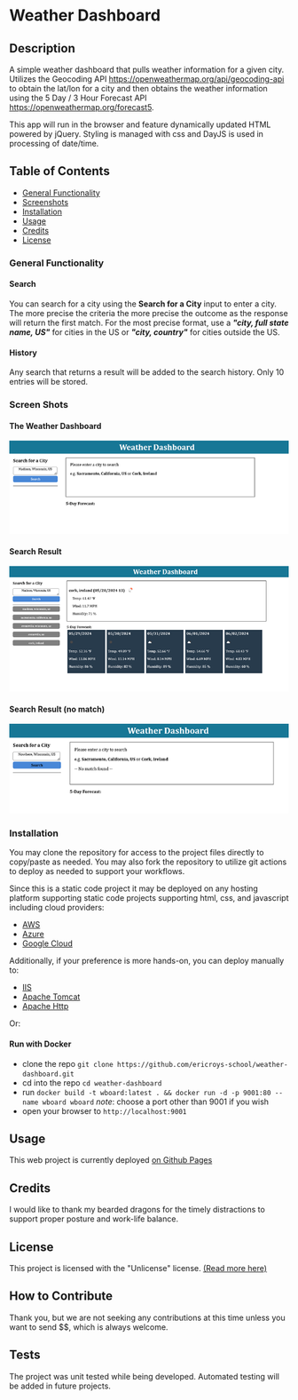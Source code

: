 # Weather Dashboard

## Description

A simple weather dashboard that pulls weather information for a given city. Utilizes the Geocoding API https://openweathermap.org/api/geocoding-api to obtain the lat/lon for a city and then obtains the weather information using the 5 Day / 3 Hour Forecast API https://openweathermap.org/forecast5.

This app will run in the browser and feature dynamically updated HTML powered by jQuery.
Styling is managed with css and DayJS is used in processing of date/time.

## Table of Contents

- [General Functionality](#general-functionality)
- [Screenshots](#screen-shots)
- [Installation](#installation)
- [Usage](#usage)
- [Credits](#credits)
- [License](#license)

### General Functionality

#### Search

You can search for a city using the **Search for a City** input to enter a city. The more precise the criteria the more precise the outcome as the response will return the first match.
For the most precise format, use a **_"city, full state name, US"_** for cities in the US or **_"city, country"_** for cities outside the US.

#### History

Any search that returns a result will be added to the search history. Only 10 entries will be stored.

### Screen Shots

#### The Weather Dashboard

![Screenshot of initial weather dashboard](./assets/images/ss_new.png)

#### Search Result

![Screenshot of a successful search](./assets/images/ss_populated.png)

#### Search Result (no match)

![Screenshot of no match result](./assets/images/ss_nomatch.png)

### Installation

You may clone the repository for access to the project files directly to copy/paste as needed. You may also fork the repository to utilize git actions to deploy as needed to support your workflows.

Since this is a static code project it may be deployed on any hosting platform supporting static code projects supporting html, css, and javascript including cloud providers:

- [AWS](https://aws.amazon.com/getting-started/hands-on/host-static-website/)
- [Azure](https://learn.microsoft.com/en-us/azure/static-web-apps/getting-started?tabs=vanilla-javascript)
- [Google Cloud](https://cloud.google.com/storage/docs/hosting-static-website)

Additionally, if your preference is more hands-on, you can deploy manually to:

- [IIS](https://learn.microsoft.com/en-us/iis/manage/creating-websites/scenario-build-a-static-website-on-iis)
- [Apache Tomcat](https://tomcat.apache.org/tomcat-9.0-doc/appdev/deployment.html)
- [Apache Http](https://fullstackdeveloper.guru/2021/04/08/how-to-deploy-html-javascript-code-to-apache-http-server/)

Or:

#### Run with Docker

- clone the repo `git clone https://github.com/ericroys-school/weather-dashboard.git`
- cd into the repo `cd weather-dashboard`
- run `docker build -t wboard:latest . && docker run -d -p 9001:80 --name wboard wboard`
  _note_: choose a port other than 9001 if you wish
- open your browser to `http://localhost:9001`

## Usage

This web project is currently deployed [on Github Pages](https://ericroys-school.github.io/weather-dashboard/)

## Credits

I would like to thank my bearded dragons for the timely distractions to support proper posture and work-life balance.

## License

This project is licensed with the "Unlicense" license. [(Read more here)](LICENSE)

## How to Contribute

Thank you, but we are not seeking any contributions at this time unless you want to send $$,
which is always welcome.

## Tests

The project was unit tested while being developed. Automated testing will be added in future projects.
